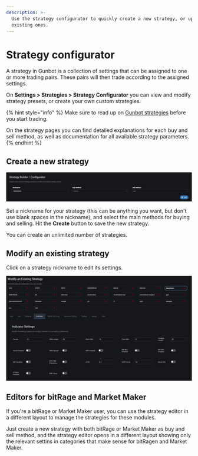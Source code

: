 ```yaml
---
description: >-
  Use the strategy configurator to quickly create a new strategy, or update
  existing ones.
---
```


# Strategy configurator

A strategy in Gunbot is a collection of settings that can be assigned to one or more trading pairs. These pairs will then trade according to the assigned settings.

On **Settings &gt; Strategies &gt; Strategy Configurator** you can view and modify strategy presets, or create your own custom strategies.

{% hint style="info" %}
Make sure to read up on [Gunbot strategies](../../trading-strategy-options/about-gunbot-strategies/) before you start trading.

On the strategy pages you can find detailed explanations for each buy and sell method, as well as documentation for all available strategy parameters.
{% endhint %}

## Create a new strategy

![](https://raw.githubusercontent.com/boekenbox/gitbook-images/master/image%20%2821%29.png)

Set a nickname for your strategy \(this can be anything you want, but don't use blank spaces in the nickname\), and select the main methods for buying and selling. Hit the **Create** button to save the new strategy.

You can create an unlimited number of strategies.

## Modify an existing strategy

Click on a strategy nickname to edit its settings.

![](https://raw.githubusercontent.com/boekenbox/gitbook-images/master/image%20%2842%29.png)



## Editors for bitRage and Market Maker

If you're a bitRage or Market Maker user, you can use the strategy editor in a different layout to manage the strategies for these modules.

Just create a new strategy with both bitRage or Market Maker as buy and sell method, and the strategy editor opens in a different layout showing only the relevant settins in categories that make sense for bitRagen and Market Maker.

